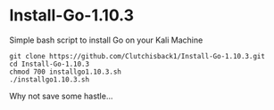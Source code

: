 # Install-Go-1.10.3
Simple bash script to install Go on your Kali Machine



    git clone https://github.com/Clutchisback1/Install-Go-1.10.3.git
    cd Install-Go-1.10.3
    chmod 700 installgo1.10.3.sh
    ./installgo1.10.3.sh
    
Why not save some hastle...
